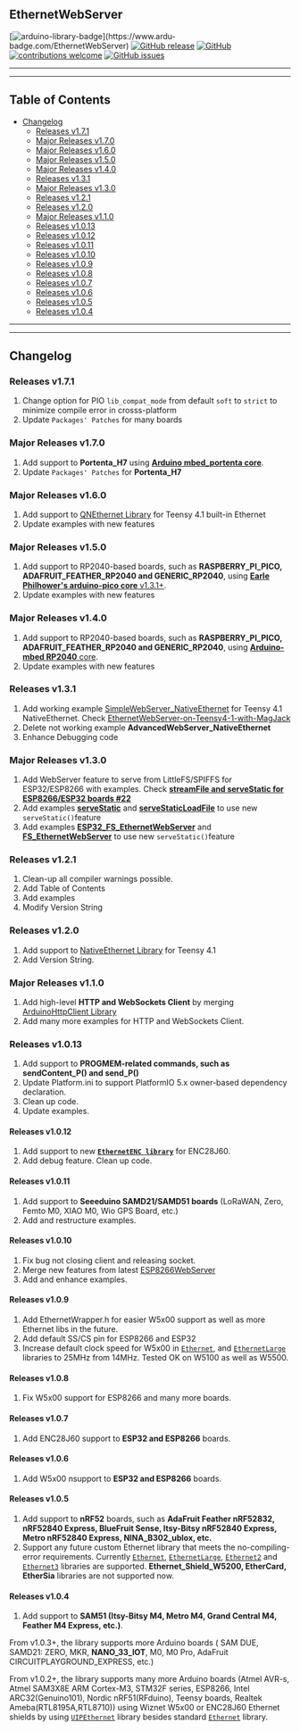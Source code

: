 ## EthernetWebServer

[![arduino-library-badge](https://www.ardu-badge.com/badge/EthernetWebServer.svg?)](https://www.ardu-badge.com/EthernetWebServer)
[![GitHub release](https://img.shields.io/github/release/khoih-prog/EthernetWebServer.svg)](https://github.com/khoih-prog/EthernetWebServer/releases)
[![GitHub](https://img.shields.io/github/license/mashape/apistatus.svg)](https://github.com/khoih-prog/EthernetWebServer/blob/master/LICENSE)
[![contributions welcome](https://img.shields.io/badge/contributions-welcome-brightgreen.svg?style=flat)](#Contributing)
[![GitHub issues](https://img.shields.io/github/issues/khoih-prog/EthernetWebServer.svg)](http://github.com/khoih-prog/EthernetWebServer/issues)

---
---

## Table of Contents


* [Changelog](#changelog)
  * [Releases v1.7.1](#releases-v171)
  * [Major Releases v1.7.0](#major-releases-v170)
  * [Major Releases v1.6.0](#major-releases-v160)
  * [Major Releases v1.5.0](#major-releases-v150)
  * [Major Releases v1.4.0](#major-releases-v140)
  * [Releases v1.3.1](#releases-v131)
  * [Major Releases v1.3.0](#major-releases-v130)
  * [Releases v1.2.1](#releases-v121)
  * [Releases v1.2.0](#releases-v120)
  * [Major Releases v1.1.0](#major-releases-v110)
  * [Releases v1.0.13](#releases-v1013)
  * [Releases v1.0.12](#releases-v1012)
  * [Releases v1.0.11](#releases-v1011)
  * [Releases v1.0.10](#releases-v1010)
  * [Releases v1.0.9](#releases-v109)
  * [Releases v1.0.8](#releases-v108)
  * [Releases v1.0.7](#releases-v107)
  * [Releases v1.0.6](#releases-v106)
  * [Releases v1.0.5](#releases-v105)
  * [Releases v1.0.4](#releases-v104)

---
---

## Changelog

### Releases v1.7.1

1. Change option for PIO `lib_compat_mode` from default `soft` to `strict` to minimize compile error in crosss-platform
2. Update `Packages' Patches` for many boards

### Major Releases v1.7.0

1. Add support to **Portenta_H7** using [**Arduino mbed_portenta core**](https://github.com/arduino/ArduinoCore-mbed).
2. Update `Packages' Patches` for **Portenta_H7**

### Major Releases v1.6.0

1. Add support to [QNEthernet Library](https://github.com/ssilverman/QNEthernet) for Teensy 4.1 built-in Ethernet
2. Update examples with new features

### Major Releases v1.5.0

1. Add support to RP2040-based boards, such as **RASPBERRY_PI_PICO, ADAFRUIT_FEATHER_RP2040 and GENERIC_RP2040**, using [**Earle Philhower's arduino-pico core** v1.3.1+](https://github.com/earlephilhower/arduino-pico).
2. Update examples with new features

### Major Releases v1.4.0

1. Add support to RP2040-based boards, such as **RASPBERRY_PI_PICO, ADAFRUIT_FEATHER_RP2040 and GENERIC_RP2040**, using [**Arduino-mbed RP2040** core](https://github.com/arduino/ArduinoCore-mbed).
2. Update examples with new features

### Releases v1.3.1

1. Add working example [SimpleWebServer_NativeEthernet](examples/SimpleWebServer_NativeEthernet) for Teensy 4.1 NativeEthernet. Check [EthernetWebServer-on-Teensy4-1-with-MagJack](https://forum.pjrc.com/threads/67060-Khoi-Hoang-s-EthernetWebServer-on-Teensy4-1-with-MagJack-anyone-successful)
2. Delete not working example **AdvancedWebServer_NativeEthernet**
3. Enhance Debugging code

### Major Releases v1.3.0

1. Add WebServer feature to serve from LittleFS/SPIFFS for ESP32/ESP8266 with examples. Check [**streamFile and serveStatic for ESP8266/ESP32 boards #22**](https://github.com/khoih-prog/EthernetWebServer/pull/22)
2. Add examples [**serveStatic**](https://github.com/khoih-prog/EthernetWebServer/tree/master/examples/serveStatic) and [**serveStaticLoadFile**](https://github.com/khoih-prog/EthernetWebServer/tree/master/examples/serveStaticLoadFile) to use new `serveStatic()`feature
3. Add examples [**ESP32_FS_EthernetWebServer**](https://github.com/khoih-prog/EthernetWebServer/tree/master/examples/ESP32_FS_EthernetWebServer) and [**FS_EthernetWebServer**](https://github.com/khoih-prog/EthernetWebServer/tree/master/examples/FS_EthernetWebServer) to use new `serveStatic()`feature

### Releases v1.2.1

1. Clean-up all compiler warnings possible.
2. Add Table of Contents
3. Add examples
4. Modify Version String 

### Releases v1.2.0

1. Add support to [NativeEthernet Library](https://github.com/vjmuzik/NativeEthernet) for Teensy 4.1
2. Add Version String.

### Major Releases v1.1.0

1. Add high-level **HTTP and WebSockets Client** by merging [ArduinoHttpClient Library](https://github.com/arduino-libraries/ArduinoHttpClient)
2. Add many more examples for HTTP and WebSockets Client.

### Releases v1.0.13

1. Add support to **PROGMEM-related commands, such as sendContent_P() and send_P()**
2. Update Platform.ini to support PlatformIO 5.x owner-based dependency declaration.
3. Clean up code. 
4. Update examples.

#### Releases v1.0.12

1. Add support to new [**`EthernetENC library`**](https://github.com/jandrassy/EthernetENC) for ENC28J60.
2. Add debug feature. Clean up code.

#### Releases v1.0.11

1. Add support to **Seeeduino SAMD21/SAMD51 boards** (LoRaWAN, Zero, Femto M0, XIAO M0, Wio GPS Board, etc.)
2. Add and restructure examples.

#### Releases v1.0.10

1. Fix bug not closing client and releasing socket.
2. Merge new features from latest [ESP8266WebServer](https://github.com/esp8266/Arduino/tree/master/libraries/ESP8266WebServer)
3. Add and enhance examples.

#### Releases v1.0.9

1. Add EthernetWrapper.h for easier W5x00 support as well as more Ethernet libs in the future.
2. Add default SS/CS pin for ESP8266 and ESP32
3. Increase default clock speed for W5x00 in [`Ethernet`](https://www.arduino.cc/en/Reference/Ethernet), and [`EthernetLarge`](https://github.com/OPEnSLab-OSU/EthernetLarge) libraries to 25MHz from 14MHz. Tested OK on W5100 as well as W5500.

#### Releases v1.0.8

1. Fix W5x00 support for ESP8266 and many more boards.

#### Releases v1.0.7

1. Add ENC28J60 support to **ESP32 and ESP8266** boards.

#### Releases v1.0.6

1. Add W5x00 nsupport to **ESP32 and ESP8266** boards.

#### Releases v1.0.5

1. Add support to **nRF52** boards, such as **AdaFruit Feather nRF52832, nRF52840 Express, BlueFruit Sense, Itsy-Bitsy nRF52840 Express, Metro nRF52840 Express, NINA_B302_ublox, etc.**
2. Support any future custom Ethernet library that meets the no-compiling-error requirements. Currently [`Ethernet`](https://www.arduino.cc/en/Reference/Ethernet), [`EthernetLarge`](https://github.com/OPEnSLab-OSU/EthernetLarge), [`Ethernet2`](https://github.com/adafruit/Ethernet2) and [`Ethernet3`](https://github.com/sstaub/Ethernet3) libraries are supported. **Ethernet_Shield_W5200, EtherCard, EtherSia** libraries are not supported now.

#### Releases v1.0.4

1. Add support to **SAM51 (Itsy-Bitsy M4, Metro M4, Grand Central M4, Feather M4 Express, etc.)**.

From v1.0.3+, the library supports more Arduino boards ( SAM DUE, SAMD21: ZERO, MKR, **NANO_33_IOT**, M0, M0 Pro, AdaFruit CIRCUITPLAYGROUND_EXPRESS, etc.)

From v1.0.2+, the library supports many more Arduino boards (Atmel AVR-s, Atmel SAM3X8E ARM Cortex-M3, STM32F series, ESP8266, Intel ARC32(Genuino101), Nordic nRF51(RFduino), Teensy boards, Realtek Ameba(RTL8195A,RTL8710)) using Wiznet W5x00 or ENC28J60 Ethernet shields by using [`UIPEthernet`](https://github.com/UIPEthernet/UIPEthernet) library besides standard [`Ethernet`](https://www.arduino.cc/en/Reference/Ethernet) library.


